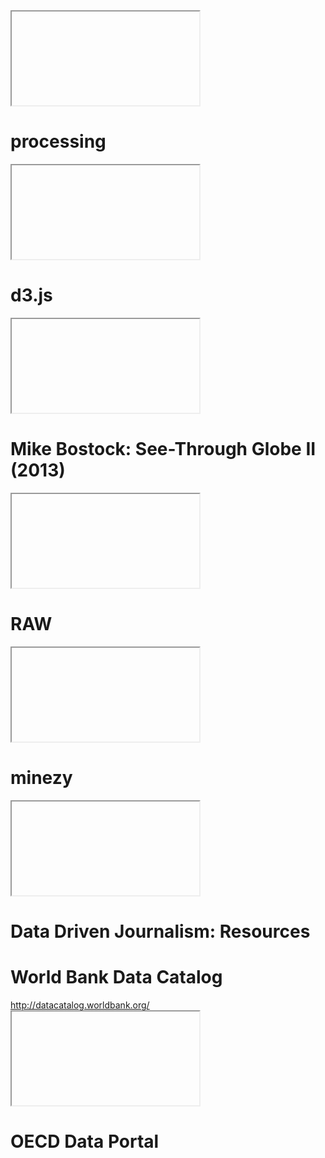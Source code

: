 <!-- technology -->
<div class="large section-header technology"></div>



<div class="section-header technology"></div>
<iframe class="full" data-src="https://processing.org/"></iframe>
<div class="overlay dark">
<h1>processing</h1>
</div>



<div class="section-header technology"></div>
<iframe class="full" data-src="http://d3js.org/"></iframe>
<div class="overlay dark"><h1>d3.js</h1></div>



<div class="section-header technology"></div>
<iframe class="full" data-src="http://bl.ocks.org/mbostock/6747043"></iframe>
<div class="overlay dark"><h1>Mike Bostock: See-Through Globe II (2013)</h1></div>



<div class="section-header technology"></div>
<iframe class="full" data-src="http://raw.densitydesign.org/"></iframe>
<div class="overlay dark">
<h1>RAW</h1>
</div>



<div class="section-header technology"></div>
<iframe class="full" data-src="http://minezy.org/"></iframe>
<div class="overlay dark">
<h1>minezy</h1
</div>



<div class="section-header technology"></div>
<iframe class="full" data-src="http://datadrivenjournalism.net/resources"></iframe>
<div class="overlay dark">
<h1>Data Driven Journalism: Resources</h1>
</div>



<!-- part two of technology: data acquisition! -->
<div class="section-header technology"></div>
<div class="full" style="background-image:url('assets/technology/world-bank-data-catalog.png')"></div>
<div class="overlay dark">
<h1>World Bank Data Catalog</h1>
<div class='iframe-link-container'><a href="http://datacatalog.worldbank.org/">http://datacatalog.worldbank.org/</a></div>
</div>



<div class="section-header technology"></div>
<iframe class="full" data-src="http://data.oecd.org/"></iframe>
<div class="overlay dark">
<h1>OECD Data Portal</h1>
</div>
